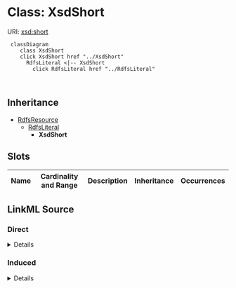

# Class: XsdShort





URI: [xsd:short](http://www.w3.org/2001/XMLSchema#short)






```mermaid
 classDiagram
    class XsdShort
    click XsdShort href "../XsdShort"
      RdfsLiteral <|-- XsdShort
        click RdfsLiteral href "../RdfsLiteral"
      
      
```





## Inheritance
* [RdfsResource](../classes/RdfsResource.md)
    * [RdfsLiteral](../classes/RdfsLiteral.md)
        * **XsdShort**



## Slots

| Name | Cardinality and Range | Description | Inheritance | Occurrences |
| ---  | --- | --- | --- | --- |














## LinkML Source

<!-- TODO: investigate https://stackoverflow.com/questions/37606292/how-to-create-tabbed-code-blocks-in-mkdocs-or-sphinx -->

### Direct

<details>

```yaml
name: xsd_short
from_schema: okns:hydrology-kg
exact_mappings:
- http://www.w3.org/2001/XMLSchema#short
rank: 1000
is_a: rdfs_Literal
class_uri: xsd:short

```
</details>

### Induced

<details>

```yaml
name: xsd_short
from_schema: okns:hydrology-kg
exact_mappings:
- http://www.w3.org/2001/XMLSchema#short
rank: 1000
is_a: rdfs_Literal
class_uri: xsd:short

```
</details>